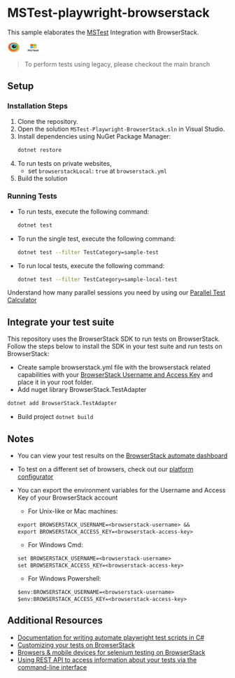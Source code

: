 # MSTest-playwright-browserstack

This sample elaborates the [MSTest](https://docs.microsoft.com/en-us/dotnet/core/testing/unit-testing-with-mstest) Integration with BrowserStack.

<img src="assets/browserstack.png" width=30 height=25> <img src="assets/MSTest.png" width=50 height=25> 

> To perform tests using legacy, please checkout the main branch

## Setup

### Installation Steps

1. Clone the repository.
2. Open the solution `MSTest-Playwright-BrowserStack.sln` in Visual Studio.
3. Install dependencies using NuGet Package Manager:
    ```bash
    dotnet restore
    ```
4. To run tests on private websites,
    - set `browserstackLocal`: `true` at `browserstack.yml`
5. Build the solution

### Running Tests

- To run tests, execute the following command:
    ```bash
    dotnet test
    ```

- To run the single test, execute the following command:
    ```bash
    dotnet test --filter TestCategory=sample-test
    ```

- To run local tests, execute the following command:
    ```bash
   dotnet test --filter TestCategory=sample-local-test
    ```

Understand how many parallel sessions you need by using our [Parallel Test Calculator](https://www.browserstack.com/automate/parallel-calculator?ref=github)

## Integrate your test suite

This repository uses the BrowserStack SDK to run tests on BrowserStack. Follow the steps below to install the SDK in your test suite and run tests on BrowserStack:

* Create sample browserstack.yml file with the browserstack related capabilities with your [BrowserStack Username and Access Key](https://www.browserstack.com/accounts/profile/details) and place it in your root folder.
* Add nuget library BrowserStack.TestAdapter
```sh
dotnet add BrowserStack.TestAdapter
```
* Build project `dotnet build`

## Notes
* You can view your test results on the [BrowserStack automate dashboard](https://www.browserstack.com/automate)
* To test on a different set of browsers, check out our [platform configurator](https://www.browserstack.com/automate/c-sharp#setting-os-and-browser)
* You can export the environment variables for the Username and Access Key of your BrowserStack account

  * For Unix-like or Mac machines:
  ```
  export BROWSERSTACK_USERNAME=<browserstack-username> &&
  export BROWSERSTACK_ACCESS_KEY=<browserstack-access-key>
  ```

  * For Windows Cmd:
  ```
  set BROWSERSTACK_USERNAME=<browserstack-username>
  set BROWSERSTACK_ACCESS_KEY=<browserstack-access-key>
  ```

  * For Windows Powershell:
  ```
  $env:BROWSERSTACK_USERNAME=<browserstack-username>
  $env:BROWSERSTACK_ACCESS_KEY=<browserstack-access-key>
  ```

## Additional Resources
* [Documentation for writing automate playwright test scripts in C#](https://www.browserstack.com/docs/automate/playwright/getting-started/c-sharp)
* [Customizing your tests on BrowserStack](https://www.browserstack.com/automate/capabilities)
* [Browsers & mobile devices for selenium testing on BrowserStack](https://www.browserstack.com/list-of-browsers-and-platforms?product=automate)
* [Using REST API to access information about your tests via the command-line interface](https://www.browserstack.com/automate/rest-api)
